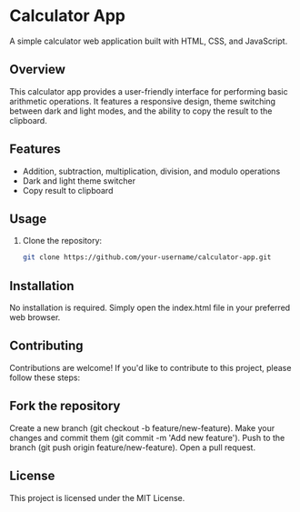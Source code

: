# Calculator App

A simple calculator web application built with HTML, CSS, and JavaScript.

## Overview

This calculator app provides a user-friendly interface for performing basic arithmetic operations. It features a responsive design, theme switching between dark and light modes, and the ability to copy the result to the clipboard.

## Features

- Addition, subtraction, multiplication, division, and modulo operations
- Dark and light theme switcher
- Copy result to clipboard

## Usage

1. Clone the repository:

   ```bash
   git clone https://github.com/your-username/calculator-app.git

## Installation

No installation is required. Simply open the index.html file in your preferred web browser.

## Contributing

Contributions are welcome! If you'd like to contribute to this project, please follow these steps:

## Fork the repository

Create a new branch (git checkout -b feature/new-feature).
Make your changes and commit them (git commit -m 'Add new feature').
Push to the branch (git push origin feature/new-feature).
Open a pull request.

## License

This project is licensed under the MIT License.
